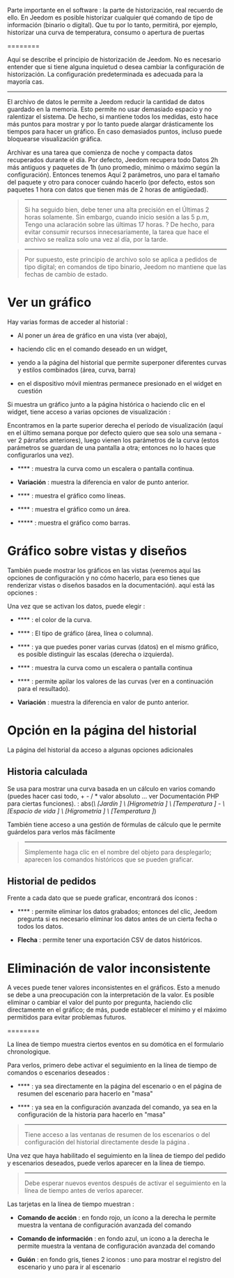 Parte importante en el software : la parte de historización, real
recuerdo de ello. En Jeedom es posible historizar cualquier
qué comando de tipo de información (binario o digital). Que tu
por lo tanto, permitirá, por ejemplo, historizar una curva de temperatura,
consumo o apertura de puertas

 
========

Aquí se describe el principio de historización de Jeedom. No es
necesario entender que si tiene alguna inquietud
o desea cambiar la configuración de
historización. La configuración predeterminada es adecuada para la mayoría
cas.

 
---------

El archivo de datos le permite a Jeedom reducir la cantidad de datos
guardado en la memoria. Esto permite no usar demasiado espacio y
no ralentizar el sistema. De hecho, si mantiene todos los
medidas, esto hace más puntos para mostrar y por lo tanto puede
alargar drásticamente los tiempos para hacer un gráfico. En caso
demasiados puntos, incluso puede bloquearse
visualización gráfica.

Archivar es una tarea que comienza de noche y compacta
datos recuperados durante el día. Por defecto, Jeedom recupera todo
Datos 2h más antiguos y paquetes de 1h (uno
promedio, mínimo o máximo según la configuración). Entonces tenemos
Aquí 2 parámetros, uno para el tamaño del paquete y otro para conocer
cuándo hacerlo (por defecto, estos son paquetes
1 hora con datos que tienen más de 2 horas de antigüedad).

> ****
>
> Si ha seguido bien, debe tener una alta precisión en el
> Últimas 2 horas solamente. Sin embargo, cuando inicio sesión a las 5 p.m,
> Tengo una aclaración sobre las últimas 17 horas.  ? De hecho,
> para evitar consumir recursos innecesariamente, la tarea que hace
> el archivo se realiza solo una vez al día, por la tarde.

> ****
>
> Por supuesto, este principio de archivo solo se aplica a pedidos de
> tipo digital; en comandos de tipo binario, Jeedom no mantiene
> que las fechas de cambio de estado.

Ver un gráfico 
========================

Hay varias formas de acceder al historial :

-   Al poner un área de gráfico en una vista (ver abajo),

-   haciendo clic en el comando deseado en un widget,

-   yendo a la página del historial que permite superponer
    diferentes curvas y estilos combinados (área, curva, barra)

-   en el dispositivo móvil mientras permanece presionado en el widget en cuestión

Si muestra un gráfico junto a la página histórica o haciendo clic en
el widget, tiene acceso a varias opciones de visualización :

Encontramos en la parte superior derecha el período de visualización (aquí en el último
semana porque por defecto quiero que sea solo una semana - ver
2 párrafos anteriores), luego vienen los parámetros de la curva
(estos parámetros se guardan de una pantalla a otra; entonces no lo haces
que configurarlos una vez).

-   **** : muestra la curva como un
    escalera o pantalla continua.

-   **Variación** : muestra la diferencia en valor de
    punto anterior.

-   **** : muestra el gráfico como líneas.

-   **** : muestra el gráfico como un área.

-   ***** : muestra el gráfico como barras.

Gráfico sobre vistas y diseños 
=====================================

También puede mostrar los gráficos en las vistas (veremos aquí
las opciones de configuración y no cómo hacerlo, para eso tienes que
renderizar vistas o diseños basados en la documentación). aquí está
las opciones :

Una vez que se activan los datos, puede elegir :

-   **** : el color de la curva.

-   **** : El tipo de gráfico (área, línea o columna).

-   **** : ya que puedes poner varias curvas (datos)
    en el mismo gráfico, es posible distinguir las escalas
    (derecha o izquierda).

-   **** : muestra la curva como un
    escalera o pantalla continua

-   **** : permite apilar los valores de las curvas (ver en
    a continuación para el resultado).

-   **Variación** : muestra la diferencia en valor de
    punto anterior.

Opción en la página del historial 
===============================

La página del historial da acceso a algunas opciones adicionales

Historia calculada 
------------------

Se usa para mostrar una curva basada en un cálculo en varios
comando (puedes hacer casi todo, + - / \* valor absoluto ... ver
Documentación PHP para ciertas funciones).  :
abs(*\ [Jardín \] \ [Higrometría \] \ [Temperatura \]* - *\ [Espacio de
vida \] \ [Higrometría \] \ [Temperatura \]*)

También tiene acceso a una gestión de fórmulas de cálculo que le permite
guárdelos para verlos más fácilmente

> ****
>
> Simplemente haga clic en el nombre del objeto para desplegarlo;
> aparecen los comandos históricos que se pueden graficar.

Historial de pedidos 
----------------------

Frente a cada dato que se puede graficar, encontrará dos íconos :

-   **** : permite eliminar los datos grabados; entonces
    del clic, Jeedom pregunta si es necesario eliminar los datos antes de un
    cierta fecha o todos los datos.

-   **Flecha** : permite tener una exportación CSV de datos históricos.

Eliminación de valor inconsistente 
=================================

A veces puede tener valores inconsistentes en el
gráficos. Esto a menudo se debe a una preocupación con la interpretación de la
valor. Es posible eliminar o cambiar el valor del punto por
pregunta, haciendo clic directamente en el gráfico; de
más, puede establecer el mínimo y el máximo permitidos para
evitar problemas futuros.

 
========

La línea de tiempo muestra ciertos eventos en su domótica en el formulario
chronologique.

Para verlos, primero debe activar el seguimiento en la línea de tiempo de
comandos o escenarios deseados :

-   **** : ya sea directamente en la página del escenario o en el
    página de resumen del escenario para hacerlo en "masa"

-   **** : ya sea en la configuración avanzada del comando,
    ya sea en la configuración de la historia para hacerlo en "masa"

> ****
>
> Tiene acceso a las ventanas de resumen de los escenarios o del
> configuración del historial directamente desde la página
> .

Una vez que haya habilitado el seguimiento en la línea de tiempo del pedido y
escenarios deseados, puede verlos aparecer en la línea de tiempo.

> ****
>
> Debe esperar nuevos eventos después de activar el seguimiento
> en la línea de tiempo antes de verlos aparecer.

Las tarjetas en la línea de tiempo muestran :

-   **Comando de acción** : en fondo rojo, un ícono a la derecha le permite
    muestra la ventana de configuración avanzada del comando

-   **Comando de información** : en fondo azul, un icono a la derecha le permite
    muestra la ventana de configuración avanzada del comando

-   **Guión** : en fondo gris, tienes 2 iconos : uno para mostrar
    el registro del escenario y uno para ir al escenario


